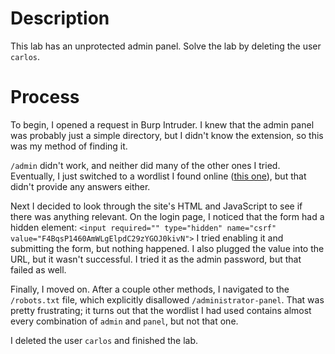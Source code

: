 # Description
This lab has an unprotected admin panel.
Solve the lab by deleting the user `carlos`.

# Process
To begin, I opened a request in Burp Intruder. I knew that the admin panel was probably just a simple directory, but I didn't know the extension, so this was my method of finding it.

`/admin` didn't work, and neither did many of the other ones I tried. Eventually, I just switched to a wordlist I found online ([this one](https://github.com/the-robot/admin-finder/blob/master/wordlist.txt)), but that didn't provide any answers either.

Next I decided to look through the site's HTML and JavaScript to see if there was anything relevant. On the login page, I noticed that the form had a hidden element:
`<input required="" type="hidden" name="csrf" value="F4BqsP1460AmWLgElpdC29zYGOJ0kivN">`
I tried enabling it and submitting the form, but nothing happened. I also plugged the value into the URL, but it wasn't successful. I tried it as the admin password, but that failed as well.

Finally, I moved on. After a couple other methods, I navigated to the `/robots.txt` file, which explicitly disallowed `/administrator-panel`. That was pretty frustrating; it turns out that the wordlist I had used contains almost every combination of `admin` and `panel`, but not that one.

I deleted the user `carlos` and finished the lab.
